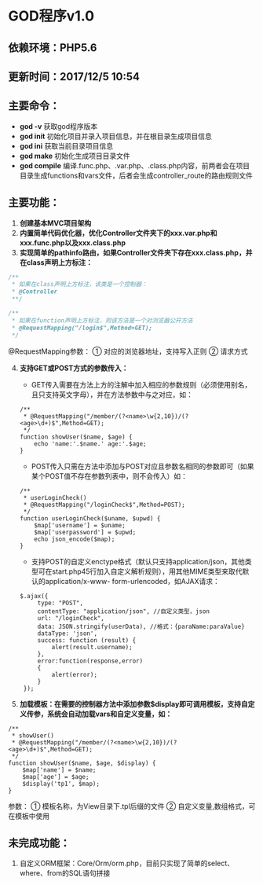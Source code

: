# GOD程序v1.0

## 依赖环境：PHP5.6

## 更新时间：2017/12/5 10:54

## 主要命令：
* **god -v** 获取god程序版本
* **god init** 初始化项目并录入项目信息，并在根目录生成项目信息
* **god ini** 获取当前目录项目信息
* **god make** 初始化生成项目目录文件
* **god compile** 编译.func.php、.var.php、.class.php内容，前两者会在项目目录生成functions和vars文件，后者会生成controller_route的路由规则文件

## 主要功能：
1. **创建基本MVC项目架构**
2. **内置简单代码优化器，优化Controller文件夹下的xxx.var.php和xxx.func.php以及xxx.class.php**
3. **实现简单的pathinfo路由，如果Controller文件夹下存在xxx.class.php，并在class声明上方标注：**
```php
/**
 * 如果在class声明上方标注，该类是一个控制器：
 * @Controller
 **/
```
```php
/**
 * 如果在function声明上方标注，则该方法是一个对浏览器公开方法
 * @RequestMapping("/login$",Method=GET);
 */
```
@RequestMapping参数：
① 对应的浏览器地址，支持写入正则
② 请求方式
    
4. **支持GET或POST方式的参数传入：**

    * GET传入需要在方法上方的注解中加入相应的参数规则（必须使用别名，且只支持英文字母），并在方法参数中与之对应，如：
    ```
    /**
     * @RequestMapping("/member/(?<name>\w{2,10})/(?<age>\d+)$",Method=GET);
     */
    function showUser($name, $age) {
        echo 'name:'.$name.' age:'.$age;
    }
    ```
    * POST传入只需在方法中添加与POST对应且参数名相同的参数即可（如果某个POST值不存在参数列表中，则不会传入）如：
    ```
    /**
     * userLoginCheck()
     * @RequestMapping("/loginCheck$",Method=POST);
     */
    function userLoginCheck($uname, $upwd) {
        $map['username'] = $uname;
        $map['userpassword'] = $upwd;
        echo json_encode($map);
    }
    ```
    * 支持POST的自定义enctype格式（默认只支持application/json，其他类型可在start.php45行加入自定义解析规则），用其他MIME类型来取代默认的application/x-www-
    form-urlencoded，如AJAX请求：
   ```
   $.ajax({
        type: "POST",   
        contentType: "application/json", //自定义类型，json
        url: "/loginCheck",
        data: JSON.stringify(userData), //格式：{paraName:paraValue}
        dataType: 'json',
        success: function (result) {     
            alert(result.username);
        },
        error:function(response,error)
        {
        	alert(error);
        }
    });
    ```
5. **加载模板：在需要的控制器方法中添加参数$display即可调用模板，支持自定义传参，系统会自动加载vars和自定义变量，如：**
```
/**
 * showUser()
 * @RequestMapping("/member/(?<name>\w{2,10})/(?<age>\d+)$",Method=GET);
 */
function showUser($name, $age, $display) {
    $map['name'] = $name;
    $map['age'] = $age;
    $display('tp1', $map);
}
```
参数：
① 模板名称，为View目录下.tpl后缀的文件
② 自定义变量,数组格式，可在模板中使用

## 未完成功能：
1. 自定义ORM框架：Core/Orm/orm.php，目前只实现了简单的select、where、from的SQL语句拼接
